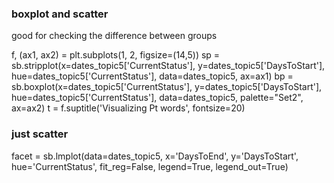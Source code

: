 ### boxplot and scatter  

good for checking the difference between groups

f, (ax1, ax2) = plt.subplots(1, 2, figsize=(14,5))
sp = sb.stripplot(x=dates_topic5['CurrentStatus'], y=dates_topic5['DaysToStart'], 
                   hue=dates_topic5['CurrentStatus'], data=dates_topic5, ax=ax1)
bp = sb.boxplot(x=dates_topic5['CurrentStatus'], y=dates_topic5['DaysToStart'], 
                 hue=dates_topic5['CurrentStatus'], data=dates_topic5, palette="Set2", ax=ax2)
t = f.suptitle('Visualizing Pt words', fontsize=20)


### just scatter 

facet = sb.lmplot(data=dates_topic5, x='DaysToEnd', y='DaysToStart', hue='CurrentStatus', 
                   fit_reg=False, legend=True, legend_out=True)
                   
